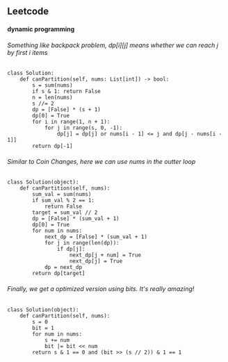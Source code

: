 ## Leetcode
#### dynamic programming
###### Something like backpack problem, dp[i][j] means whether we can reach j by first i items
```
class Solution:
    def canPartition(self, nums: List[int]) -> bool:
        s = sum(nums)
        if s & 1: return False
        n = len(nums)
        s //= 2
        dp = [False] * (s + 1)
        dp[0] = True
        for i in range(1, n + 1):
            for j in range(s, 0, -1):
                dp[j] = dp[j] or nums[i - 1] <= j and dp[j - nums[i - 1]]
        return dp[-1]
```
###### Similar to Coin Changes, here we can use nums in the outter loop
```
class Solution(object):
    def canPartition(self, nums):
        sum_val = sum(nums)
        if sum_val % 2 == 1:
            return False
        target = sum_val // 2
        dp = [False] * (sum_val + 1)
        dp[0] = True
        for num in nums:
            next_dp = [False] * (sum_val + 1)
            for j in range(len(dp)):
                if dp[j]:
                    next_dp[j + num] = True
                    next_dp[j] = True
            dp = next_dp
        return dp[target]
```
###### Finally, we get a optimized version using bits. It's really amazing!
```
class Solution(object):
    def canPartition(self, nums):
        s = 0
        bit = 1
        for num in nums:
            s += num
            bit |= bit << num
        return s & 1 == 0 and (bit >> (s // 2)) & 1 == 1
```
